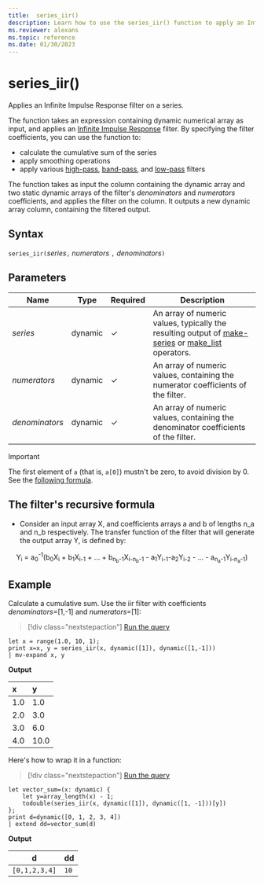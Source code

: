 ```yaml
---
title:  series_iir()
description: Learn how to use the series_iir() function to apply an Infinite Impulse Response filter on a series.
ms.reviewer: alexans
ms.topic: reference
ms.date: 01/30/2023
---
```

# series_iir()

Applies an Infinite Impulse Response filter on a series.  

The function takes an expression containing dynamic numerical array as input, and applies an [Infinite Impulse Response](https://en.wikipedia.org/wiki/Infinite_impulse_response) filter. By specifying the filter coefficients, you can use the function to:

* calculate the cumulative sum of the series
* apply smoothing operations
* apply various [high-pass](https://en.wikipedia.org/wiki/High-pass_filter), [band-pass](https://en.wikipedia.org/wiki/Band-pass_filter), and [low-pass](https://en.wikipedia.org/wiki/Low-pass_filter) filters

The function takes as input the column containing the dynamic array and two static dynamic arrays of the filter's *denominators* and *numerators* coefficients, and applies the filter on the column. It outputs a new dynamic array column, containing the filtered output.  

## Syntax

`series_iir(`*series*`,` *numerators* `,` *denominators*`)`

## Parameters

| Name | Type | Required | Description |
|--|--|--|--|
| *series* | dynamic | &check; | An array of numeric values, typically the resulting output of [make-series](make-seriesoperator.md) or [make_list](makelist-aggfunction.md) operators.|
| *numerators* | dynamic | &check; | An array of numeric values, containing the numerator coefficients of the filter.|
| *denominators* | dynamic | &check; | An array of numeric values, containing the denominator coefficients of the filter.|

> [!IMPORTANT]
> The first element of `a` (that is, `a[0]`) mustn't be zero, to avoid division by 0. See the [following formula](#the-filters-recursive-formula).

## The filter's recursive formula

* Consider an input array X, and coefficients arrays a and b of lengths n_a and n_b respectively. The transfer function of the filter that will generate the output array Y, is defined by:

<div align="center">
Y<sub>i</sub> = a<sub>0</sub><sup>-1</sup>(b<sub>0</sub>X<sub>i</sub>
 + b<sub>1</sub>X<sub>i-1</sub> + ... + b<sub>n<sub>b</sub>-1</sub>X<sub>i-n<sub>b</sub>-1</sub>
 - a<sub>1</sub>Y<sub>i-1</sub>-a<sub>2</sub>Y<sub>i-2</sub> - ... - a<sub>n<sub>a</sub>-1</sub>Y<sub>i-n<sub>a</sub>-1</sub>)
</div>

## Example

Calculate a cumulative sum. 
Use the iir filter with coefficients *denominators*=[1,-1] and *numerators*=[1]:  

> [!div class="nextstepaction"]
> <a href="https://dataexplorer.azure.com/clusters/help/databases/Samples?query=H4sIAAAAAAAAA8tJLVGoULBVKErMS0/VMNQz0FEwBGFNa66Cosw8oKRthY5CJVBFcWpRZmpxfGZmkQZQJKUyLzE3M1kj2jBWE5mnowsU0OSqUcgt002tKEjMS1EA6QcAEyBol2cAAAA=" target="_blank">Run the query</a>

```kusto
let x = range(1.0, 10, 1);
print x=x, y = series_iir(x, dynamic([1]), dynamic([1,-1]))
| mv-expand x, y
```

**Output**

| x | y |
|:--|:--|
|1.0|1.0|
|2.0|3.0|
|3.0|6.0|
|4.0|10.0|

Here's how to wrap it in a function:

> [!div class="nextstepaction"]
> <a href="https://dataexplorer.azure.com/clusters/help/databases/Samples?query=H4sIAAAAAAAAA02OzQrCMBCE73mKOSaQglVPljxJKSE0iwbSKNsoCeq7GwR/5jY73ywTKeNGcz6zXa+LkeUAX5NbwqxwF2iKjajGMbtqI6VjPsmi0KEf3nFrkotyJQ602hBYFv15Icd+Uv9Oo2sXNdZJiecgLhxShjdfYKPRmK3GTmPfmAeoZEoe3pvfSunVC0CCVEu3AAAA" target="_blank">Run the query</a>

```kusto
let vector_sum=(x: dynamic) {
    let y=array_length(x) - 1;
    todouble(series_iir(x, dynamic([1]), dynamic([1, -1]))[y])
};
print d=dynamic([0, 1, 2, 3, 4])
| extend dd=vector_sum(d)
```

**Output**

|d            |dd  |
|-------------|----|
|`[0,1,2,3,4]`|`10`|
